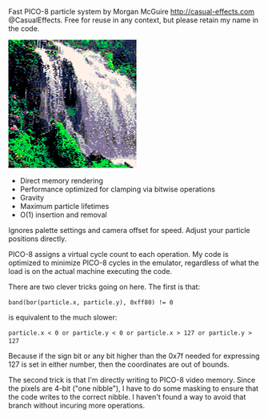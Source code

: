Fast PICO-8 particle system by Morgan McGuire http://casual-effects.com @CasualEffects. Free
for reuse in any context, but please retain my name in the code.

![](waterfall.gif)

- Direct memory rendering
- Performance optimized for clamping via bitwise operations
- Gravity
- Maximum particle lifetimes
- O(1) insertion and removal

Ignores palette settings and camera offset for speed. Adjust your particle positions directly.

PICO-8 assigns a virtual cycle count to each operation. My code is optimized to minimize PICO-8
cycles in the emulator, regardless of what the load is on the actual machine executing the
code.

There are two clever tricks going on here. The first is that:

~~~~~~~~~~~~~~~~~~~~~~~~~~~~~~~~~~~~~~~~~~~~~~~~~~~~~~~~~~~~~~~~~~~~~~~~~
band(bor(particle.x, particle.y), 0xff80) != 0
~~~~~~~~~~~~~~~~~~~~~~~~~~~~~~~~~~~~~~~~~~~~~~~~~~~~~~~~~~~~~~~~~~~~~~~~~

is equivalent to the much slower:

~~~~~~~~~~~~~~~~~~~~~~~~~~~~~~~~~~~~~~~~~~~~~~~~~~~~~~~~~~~~~~~~~~~~~~~~~
particle.x < 0 or particle.y < 0 or particle.x > 127 or particle.y > 127
~~~~~~~~~~~~~~~~~~~~~~~~~~~~~~~~~~~~~~~~~~~~~~~~~~~~~~~~~~~~~~~~~~~~~~~~~

Because if the sign bit or any bit higher than the 0x7f needed for expressing 127 is set in
either number, then the coordinates are out of bounds.

The second trick is that I'm directly writing to PICO-8 video memory. Since the pixels are
4-bit ("one nibble"), I have to do some masking to ensure that the code writes to the correct
nibble. I haven't found a way to avoid that branch without incuring more operations.

